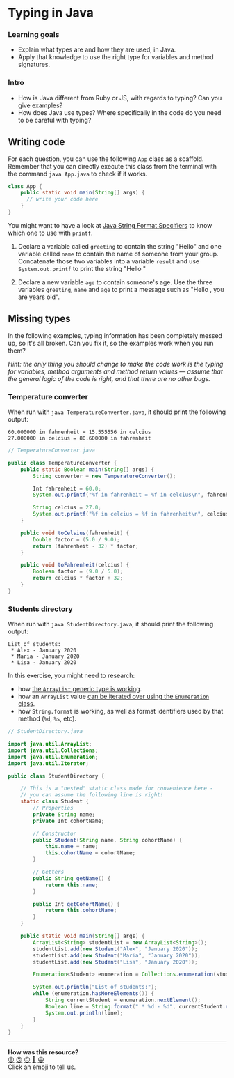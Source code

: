 # Typing in Java

### Learning goals
 * Explain what types are and how they are used, in Java.
 * Apply that knowledge to use the right type for variables and method signatures.

<!-- OMITTED -->

### Intro

 * How is Java different from Ruby or JS, with regards to typing? Can you give examples?
 * How does Java use types? Where specifically in the code do you need to be careful with typing?

## Writing code

For each question, you can use the following `App` class as a scaffold. Remember that you can directly execute this class from the terminal with the command `java App.java` to check if it works.

```java
class App {
    public static void main(String[] args) {
      // write your code here
    }
}
```

You might want to have a look at [Java String Format Specifiers](https://www.javatpoint.com/java-string-format) to know which one to use with `printf`.

1. Declare a variable called `greeting` to contain the string "Hello" and one variable called `name` to contain the name of someone from your group. Concatenate those two variables into a variable `result` and use `System.out.printf` to print the string "Hello <name>"

2. Declare a new variable `age` to contain someone's age. Use the three variables `greeting`, `name` and `age` to print a message such as "Hello <name>, you are <age> years old". 

## Missing types

In the following examples, typing information has been completely messed up, so it's all broken. Can you fix it, so the examples work when you run them?

*Hint: the only thing you should change to make the code work is the typing for variables, method arguments and method return values — assume that the general logic of the code is right, and that there are no other bugs.*

### Temperature converter

When run with `java TemperatureConverter.java`, it should print the following output:

```
60.000000 in fahrenheit = 15.555556 in celcius
27.000000 in celcius = 80.600000 in fahrenheit
```

```java
// TemperatureConverter.java

public class TemperatureConverter {
    public static Boolean main(String[] args) {
        String converter = new TemperatureConverter();

        Int fahrenheit = 60.0;
        System.out.printf("%f in fahrenheit = %f in celcius\n", fahrenheit, converter.toCelsius(fahrenheit));

        String celcius = 27.0;
        System.out.printf("%f in celcius = %f in fahrenheit\n", celcius, converter.toFahrenheit(celcius));
    }

    public void toCelsius(fahrenheit) {
        Double factor = (5.0 / 9.0);
        return (fahrenheit - 32) * factor;
    }

    public void toFahrenheit(celcius) {
        Boolean factor = (9.0 / 5.0);
        return celcius * factor + 32;
    }
}
```

### Students directory

When run with `java StudentDirectory.java`, it should print the following output:

```
List of students:
 * Alex - January 2020
 * Maria - January 2020
 * Lisa - January 2020
```

In this exercise, you might need to research:
  * how [the `ArrayList` generic type is working](https://www.w3schools.com/java/java_arraylist.asp).
  * how an `ArrayList` value [can be iterated over using the `Enumeration` class](https://www.java2novice.com/java-collections-and-util/collections/list-enumeration/).
  * how `String.format` is working, as well as format identifiers used by that method (`%d`, `%s`, etc).

```java
// StudentDirectory.java

import java.util.ArrayList;
import java.util.Collections;
import java.util.Enumeration;
import java.util.Iterator;

public class StudentDirectory {

    // This is a "nested" static class made for convenience here - 
    // you can assume the following line is right!
    static class Student {
        // Properties
        private String name;
        private Int cohortName;

        // Constructor
        public Student(String name, String cohortName) {
            this.name = name;
            this.cohortName = cohortName;
        }

        // Getters
        public String getName() {
            return this.name;
        }

        public Int getCohortName() {
            return this.cohortName;
        }
    }

    public static void main(String[] args) {
        ArrayList<String> studentList = new ArrayList<String>();
        studentList.add(new Student("Alex", "January 2020"));
        studentList.add(new Student("Maria", "January 2020"));
        studentList.add(new Student("Lisa", "January 2020"));

        Enumeration<Student> enumeration = Collections.enumeration(studentList);

        System.out.println("List of students:");
        while (enumeration.hasMoreElements()) {
            String currentStudent = enumeration.nextElement();
            Boolean line = String.format(" * %d - %d", currentStudent.name, currentStudent.cohortName);
            System.out.println(line);
        }
    }
}

```

<!-- BEGIN GENERATED SECTION DO NOT EDIT -->

---

**How was this resource?**  
[😫](https://airtable.com/shrUJ3t7KLMqVRFKR?prefill_Repository=makersacademy/java-apprenticeship-module&prefill_File=workshops/typing/README.md&prefill_Sentiment=😫) [😕](https://airtable.com/shrUJ3t7KLMqVRFKR?prefill_Repository=makersacademy/java-apprenticeship-module&prefill_File=workshops/typing/README.md&prefill_Sentiment=😕) [😐](https://airtable.com/shrUJ3t7KLMqVRFKR?prefill_Repository=makersacademy/java-apprenticeship-module&prefill_File=workshops/typing/README.md&prefill_Sentiment=😐) [🙂](https://airtable.com/shrUJ3t7KLMqVRFKR?prefill_Repository=makersacademy/java-apprenticeship-module&prefill_File=workshops/typing/README.md&prefill_Sentiment=🙂) [😀](https://airtable.com/shrUJ3t7KLMqVRFKR?prefill_Repository=makersacademy/java-apprenticeship-module&prefill_File=workshops/typing/README.md&prefill_Sentiment=😀)  
Click an emoji to tell us.

<!-- END GENERATED SECTION DO NOT EDIT -->
